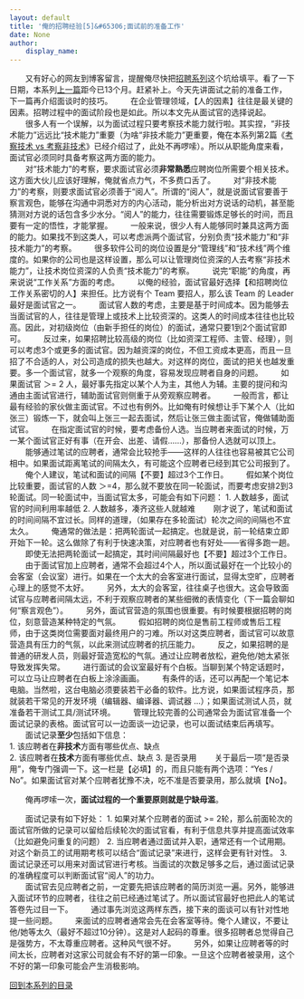 ```yaml
---
layout: default
title: '俺的招聘经验[5]&#65306;面试前的准备工作'
date: None
author:
    display_name: 
---
```


　　又有好心的网友到博客留言，提醒俺尽快把[招聘系列](https://program-think.blogspot.com/2011/03/hiring-experience-0.html)这个坑给填平。看了一下日期，本系列[上一篇](https://program-think.blogspot.com/2011/11/hiring-experience-4.html)距今已13个月。赶紧补上。今天先讲面试之前的准备工作，下一篇再介绍面谈时的技巧。 　　在企业管理领域，【人的因素】往往是最关键的因素。招聘过程中的面试阶段也是如此。所以本文先从面试官的选择说起。  
　　很多人有一个误解，以为面试过程只要考察技术能力就行啦。其实捏，“非技术能力”远远比“技术能力”重要（为啥“非技术能力”更重要，俺在本系列第2篇《[考察技术 vs 考察非技术](https://program-think.blogspot.com/2011/03/hiring-experience-2.html)》已经介绍过了，此处不再啰嗦）。所以从职能角度来看，面试官必须同时具备考察这两方面的能力。  
　　对“技术能力”的考察，要求面试官必须**非常熟悉**应聘岗位所需要个相关技术。这方面大伙儿应该好理解，俺就省点力气，不多费口舌了。 　　对“非技术能力”的考察，则要求面试官必须善于“阅人”。所谓的“阅人”，就是说面试官要善于察言观色，能够在沟通中洞悉对方的内心活动，能分析出对方说话的动机，甚至能猜测对方说的话包含多少水分。“阅人”的能力，往往需要锻炼足够长的时间，而且要有一定的悟性，才能掌握。 　　一般来说，很少人有人能够同时兼具这两方面的能力。如果找不到这类人，可以考虑派两个面试官，分别负责“技术能力”和“非技术能力”的考察。 　　很多软件公司的岗位设置是分“管理线”和“技术线”两个维度的。如果你的公司也是这样设置，那么可以让管理岗位资深的人去考察“非技术能力”，让技术岗位资深的人负责“技术能力”的考察。 　　说完“职能”的角度，再来说说“工作关系”方面的考虑。 　　以俺的经验，面试官最好选择【和招聘岗位工作关系密切的人】来担任。比方说有个 Team 要招人，那么该 Team 的 Leader 最好是面试官之一。 　　面试官人数的考虑，主要是基于时间成本。因为能够去当面试官的人，往往是管理上或技术上比较资深的。这类人的时间成本往往也比较高。因此，对初级岗位（由新手担任的岗位）的面试，通常只要1到2个面试官即可。 　　反过来，如果招聘比较高级的岗位（比如资深工程师、主管、经理），则可以考虑3个或更多的面试官。因为越资深的岗位，不但工资成本更高，而且一旦招了不合适的人，对公司造成的损失也越大。对这样的岗位，面试的把关也越发重要。多一个面试官，就多一个观察的角度，容易发现应聘者自身的问题。 　　如果面试官 ＞= 2 人，最好事先指定以某个人为主，其他人为辅。主要的提问和沟通由主面试官进行，辅助面试官则侧重于从旁观察应聘者。 　　一般而言，都让最有经验的家伙做主面试官。不过也有例外。比如俺有时候想让手下某个人（比如张三）锻炼一下，就会叫上张三一起去面试，然后让张三做主面试官，俺做辅助面试官。 　　在指定面试官的时候，要考虑备份人选。当应聘者来面试的时候，万一某个面试官正好有事（在开会、出差、请假......），那备份人选就可以顶上。  
　　能够通过笔试的应聘者，通常会比较抢手——这样的人往往也容易被其它公司相中。如果面试距离笔试的间隔太久，有可能这个应聘者已经到其它公司报到了。 　　俺个人建议，笔试和面试的间隔【不要】超过3个工作日。 　　假如某个岗位比较重要，面试官的人数 ＞=4，那么就不要放在同一轮面试，而要考虑安排2到3轮面试。同一轮面试中，当面试官太多，可能会有如下问题： 1. 人数越多，面试官的时间利用率越低 2. 人数越多，凑齐这些人就越难 　　刚才说了，笔试和面试的时间间隔不宜过长。同样的道理，（如果存在多轮面试）轮次之间的间隔也不宜太久。 　　俺通常的做法是：把两轮面试一起搞定。也就是说，前一轮结束立即开始下一轮。这么做除了有利于快速决策，对应聘者也有好处——省得多跑一趟。 　　即使无法把两轮面试一起搞定，其时间间隔最好也【不要】超过3个工作日。  
　　由于面试官加上应聘者，通常不会超过4个人，所以面试最好在一个比较小的会客室（会议室）进行。如果在一个太大的会客室进行面试，显得太空旷，应聘者心理上的感觉不太好。 　　另外，太大的会客室，往往桌子也很大。这会导致面试官与应聘者间隔太远，不利于观察应聘者的某些细微的表情变化（下一篇会聊如何“察言观色”）。 　　另外，面试官营造的氛围也很重要。有时候要根据招聘的岗位，刻意营造某种特定的气氛。 　　假如招聘的岗位是售前工程师或售后工程师，由于这类岗位需要面对最终用户的刁难。所以对这类应聘者，面试官可以故意营造具有压力的气氛，以此来测试应聘者的抗压能力。 　　反之，如果招聘的是普通的研发人员，则最好营造宽松的气氛。通过让应聘者放松，避免他/她太紧张导致发挥失常。 　　进行面试的会议室最好有个白板。当聊到某个特定话题时，可以立马让应聘者在白板上涂涂画画。 　　有条件的话，还可以再配一个笔记本电脑。当然啦，这台电脑必须要装若干必备的软件。比方说，如果面试程序员，那就装若干常见的开发环境（编辑器、编译器、调试器 ...）；如果面试测试人员，就准备若干测试工具/测试环境。 　　管理比较完善的公司通常会为面试官准备一个面试记录的表格。面试官可以一边面谈一边记录，也可以面试结束后再填写。  
　　面试记录**至少**包括如下信息：  
1\. 该应聘者在**非技术**方面有哪些优点、缺点  
2\. 该应聘者在**技术**方面有哪些优点、缺点 3. 是否录用 　　关于最后一项“是否录用”，俺专门强调一下。这一栏是【必填】的，而且只能有两个选项：“Yes / No”。如果面试官对某个应聘者犹豫不决，吃不准是否要录用，那么就填【No】。

　　俺再啰嗦一次，**面试过程的一个重要原则就是宁缺毋滥**。

　　面试记录有如下好处： 1. 如果对某个应聘者的面试 >= 2轮，那么前面轮次的面试官所做的记录可以留给后续轮次的面试官看，有利于信息共享并提高面试效率（比如避免问重复的问题） 2. 当应聘者通过面试并入职，通常还有一个试用期。对这个新员工的试用期考核可以结合“面试记录”来进行，这样会更有针对性。 3. 面试记录还可以用来对面试官进行考核。当面试的次数足够多之后，通过面试记录的准确程度可以判断面试官“阅人”的功力。  
　　面试官去见应聘者之前，一定要先把该应聘者的简历浏览一遍。另外，能够进入面试环节的应聘者，往往之前已经通过笔试了。所以面试官最好也把此人的笔试答卷先过目一下。 　　通过事先浏览这两样东西，接下来的面谈可以有针对性地提一些问题。 　　来面试的应聘者通常会先在会客室等待。俺个人建议，不要让他/她等太久（最好不超过10分钟）。这是对人起码的尊重。很多招聘者总觉得自己是强势方，不太尊重应聘者。这种风气很不好。 　　另外，如果让应聘者等的时间太长，应聘者对这家公司就会有不好的第一印象。一旦这个应聘者被录用，这个不好的第一印象可能会产生消极影响。

[回到本系列的目录](https://program-think.blogspot.com/2011/03/hiring-experience-0.html#index)

